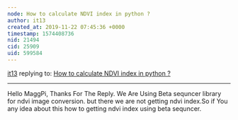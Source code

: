 ```yaml
---
node: How to calculate NDVI index in python ?
author: it13
created_at: 2019-11-22 07:45:36 +0000
timestamp: 1574408736
nid: 21494
cid: 25909
uid: 599584
---
```




[it13](../profile/it13) replying to: [How to calculate NDVI index in python ?](../notes/it13/11-15-2019/how-to-calculate-ndvi-index-in-python)

----
Hello MaggPi,
Thanks For The Reply.
We Are Using Beta sequncer library for ndvi image conversion.
but there we are not getting ndvi index.So if You any idea about this how to getting ndvi index using beta sequncer.


